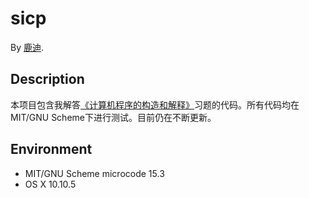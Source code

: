 # sicp

By [鹿迪](https://github.com/deerlu).


## Description
本项目包含我解答[《计算机程序的构造和解释》](http://book.douban.com/subject/1148282/)习题的代码。所有代码均在MIT/GNU Scheme下进行测试。目前仍在不断更新。

## Environment

* MIT/GNU Scheme microcode 15.3
* OS X 10.10.5